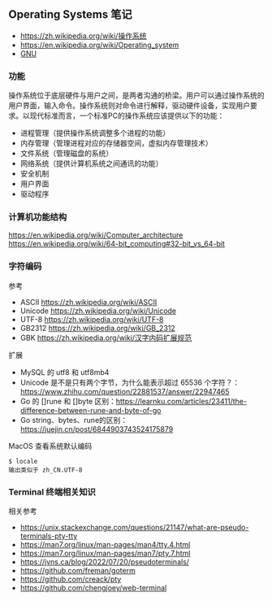 ## Operating Systems 笔记

- https://zh.wikipedia.org/wiki/操作系统
- https://en.wikipedia.org/wiki/Operating_system
- [GNU](https://www.gnu.org/software/software.html)

### 功能

操作系统位于底层硬件与用户之间，是两者沟通的桥梁。用户可以通过操作系统的用户界面，输入命令。操作系统则对命令进行解释，驱动硬件设备，实现用户要求。以现代标准而言，一个标准PC的操作系统应该提供以下的功能：
- 进程管理（提供操作系统调整多个进程的功能）
- 内存管理（管理进程对应的存储器空间，虚拟内存管理技术）
- 文件系统（管理磁盘的系统）
- 网络系统（提供计算机系统之间通讯的功能）
- 安全机制
- 用户界面
- 驱动程序

### 计算机功能结构
https://en.wikipedia.org/wiki/Computer_architecture
https://en.wikipedia.org/wiki/64-bit_computing#32-bit_vs_64-bit


### 字符编码
参考
- ASCII https://zh.wikipedia.org/wiki/ASCII
- Unicode https://zh.wikipedia.org/wiki/Unicode
- UTF-8 https://zh.wikipedia.org/wiki/UTF-8
- GB2312 https://zh.wikipedia.org/wiki/GB_2312
- GBK https://zh.wikipedia.org/wiki/汉字内码扩展规范

扩展
- MySQL 的 utf8 和 utf8mb4
- Unicode 是不是只有两个字节，为什么能表示超过 65536 个字符？：https://www.zhihu.com/question/22881537/answer/22947465
- Go 的 []rune 和 []byte 区别：https://learnku.com/articles/23411/the-difference-between-rune-and-byte-of-go
- Go string、bytes、rune的区别：https://juejin.cn/post/6844903743524175879

MacOS 查看系统默认编码
```
$ locale
输出类似于 zh_CN.UTF-8
```

### Terminal 终端相关知识
相关参考
- https://unix.stackexchange.com/questions/21147/what-are-pseudo-terminals-pty-tty
- https://man7.org/linux/man-pages/man4/tty.4.html
- https://man7.org/linux/man-pages/man7/pty.7.html
- https://jvns.ca/blog/2022/07/20/pseudoterminals/
- https://github.com/freman/goterm
- https://github.com/creack/pty
- https://github.com/chengjoey/web-terminal
